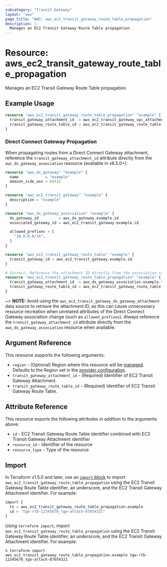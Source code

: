 ```yaml
---
subcategory: "Transit Gateway"
layout: "aws"
page_title: "AWS: aws_ec2_transit_gateway_route_table_propagation"
description: |-
  Manages an EC2 Transit Gateway Route Table propagation
---
```


# Resource: aws_ec2_transit_gateway_route_table_propagation

Manages an EC2 Transit Gateway Route Table propagation.

## Example Usage

```terraform
resource "aws_ec2_transit_gateway_route_table_propagation" "example" {
  transit_gateway_attachment_id  = aws_ec2_transit_gateway_vpc_attachment.example.id
  transit_gateway_route_table_id = aws_ec2_transit_gateway_route_table.example.id
}
```

### Direct Connect Gateway Propagation

When propagating routes from a Direct Connect Gateway attachment, reference the `transit_gateway_attachment_id` attribute directly from the `aws_dx_gateway_association` resource (available in v6.5.0+):

```terraform
resource "aws_dx_gateway" "example" {
  name            = "example"
  amazon_side_asn = 64512
}

resource "aws_ec2_transit_gateway" "example" {
  description = "example"
}

resource "aws_dx_gateway_association" "example" {
  dx_gateway_id         = aws_dx_gateway.example.id
  associated_gateway_id = aws_ec2_transit_gateway.example.id

  allowed_prefixes = [
    "10.0.0.0/16",
  ]
}

resource "aws_ec2_transit_gateway_route_table" "example" {
  transit_gateway_id = aws_ec2_transit_gateway.example.id
}

# Correct: Reference the attachment ID directly from the association resource
resource "aws_ec2_transit_gateway_route_table_propagation" "example" {
  transit_gateway_attachment_id  = aws_dx_gateway_association.example.transit_gateway_attachment_id
  transit_gateway_route_table_id = aws_ec2_transit_gateway_route_table.example.id
}
```

~> **NOTE:** Avoid using the `aws_ec2_transit_gateway_dx_gateway_attachment` data source to retrieve the attachment ID, as this can cause unnecessary resource recreation when unrelated attributes of the Direct Connect Gateway association change (such as `allowed_prefixes`). Always reference the `transit_gateway_attachment_id` attribute directly from the `aws_dx_gateway_association` resource when available.

## Argument Reference

This resource supports the following arguments:

* `region` - (Optional) Region where this resource will be [managed](https://docs.aws.amazon.com/general/latest/gr/rande.html#regional-endpoints). Defaults to the Region set in the [provider configuration](https://registry.terraform.io/providers/hashicorp/aws/latest/docs#aws-configuration-reference).
* `transit_gateway_attachment_id` - (Required) Identifier of EC2 Transit Gateway Attachment.
* `transit_gateway_route_table_id` - (Required) Identifier of EC2 Transit Gateway Route Table.

## Attribute Reference

This resource exports the following attributes in addition to the arguments above:

* `id` - EC2 Transit Gateway Route Table identifier combined with EC2 Transit Gateway Attachment identifier
* `resource_id` - Identifier of the resource
* `resource_type` - Type of the resource

## Import

In Terraform v1.5.0 and later, use an [`import` block](https://developer.hashicorp.com/terraform/language/import) to import `aws_ec2_transit_gateway_route_table_propagation` using the EC2 Transit Gateway Route Table identifier, an underscore, and the EC2 Transit Gateway Attachment identifier. For example:

```terraform
import {
  to = aws_ec2_transit_gateway_route_table_propagation.example
  id = "tgw-rtb-12345678_tgw-attach-87654321"
}
```

Using `terraform import`, import `aws_ec2_transit_gateway_route_table_propagation` using the EC2 Transit Gateway Route Table identifier, an underscore, and the EC2 Transit Gateway Attachment identifier. For example:

```console
% terraform import aws_ec2_transit_gateway_route_table_propagation.example tgw-rtb-12345678_tgw-attach-87654321
```
